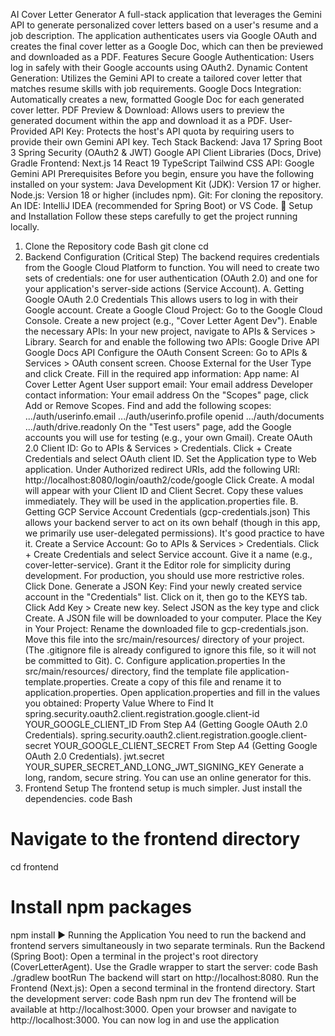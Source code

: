 AI Cover Letter Generator
A full-stack application that leverages the Gemini API to generate personalized cover letters based on a user's resume and a job description. The application authenticates users via Google OAuth and creates the final cover letter as a Google Doc, which can then be previewed and downloaded as a PDF.
Features
Secure Google Authentication: Users log in safely with their Google accounts using OAuth2.
Dynamic Content Generation: Utilizes the Gemini API to create a tailored cover letter that matches resume skills with job requirements.
Google Docs Integration: Automatically creates a new, formatted Google Doc for each generated cover letter.
PDF Preview & Download: Allows users to preview the generated document within the app and download it as a PDF.
User-Provided API Key: Protects the host's API quota by requiring users to provide their own Gemini API key.
Tech Stack
Backend:
Java 17
Spring Boot 3
Spring Security (OAuth2 & JWT)
Google API Client Libraries (Docs, Drive)
Gradle
Frontend:
Next.js 14
React 19
TypeScript
Tailwind CSS
API:
Google Gemini API
Prerequisites
Before you begin, ensure you have the following installed on your system:
Java Development Kit (JDK): Version 17 or higher.
Node.js: Version 18 or higher (includes npm).
Git: For cloning the repository.
An IDE: IntelliJ IDEA (recommended for Spring Boot) or VS Code.
🚀 Setup and Installation
Follow these steps carefully to get the project running locally.
1. Clone the Repository
code
Bash
git clone <your-repository-url>
cd <your-repository-directory>
2. Backend Configuration (Critical Step)
The backend requires credentials from the Google Cloud Platform to function. You will need to create two sets of credentials: one for user authentication (OAuth 2.0) and one for your application's server-side actions (Service Account).
A. Getting Google OAuth 2.0 Credentials
This allows users to log in with their Google account.
Create a Google Cloud Project:
Go to the Google Cloud Console.
Create a new project (e.g., "Cover Letter Agent Dev").
Enable the necessary APIs:
In your new project, navigate to APIs & Services > Library.
Search for and enable the following two APIs:
Google Drive API
Google Docs API
Configure the OAuth Consent Screen:
Go to APIs & Services > OAuth consent screen.
Choose External for the User Type and click Create.
Fill in the required app information:
App name: AI Cover Letter Agent
User support email: Your email address
Developer contact information: Your email address
On the "Scopes" page, click Add or Remove Scopes. Find and add the following scopes:
.../auth/userinfo.email
.../auth/userinfo.profile
openid
.../auth/documents
.../auth/drive.readonly
On the "Test users" page, add the Google accounts you will use for testing (e.g., your own Gmail).
Create OAuth 2.0 Client ID:
Go to APIs & Services > Credentials.
Click + Create Credentials and select OAuth client ID.
Set the Application type to Web application.
Under Authorized redirect URIs, add the following URI:
http://localhost:8080/login/oauth2/code/google
Click Create. A modal will appear with your Client ID and Client Secret. Copy these values immediately. They will be used in the application.properties file.
B. Getting GCP Service Account Credentials (gcp-credentials.json)
This allows your backend server to act on its own behalf (though in this app, we primarily use user-delegated permissions). It's good practice to have it.
Create a Service Account:
Go to APIs & Services > Credentials.
Click + Create Credentials and select Service account.
Give it a name (e.g., cover-letter-service).
Grant it the Editor role for simplicity during development. For production, you should use more restrictive roles.
Click Done.
Generate a JSON Key:
Find your newly created service account in the "Credentials" list.
Click on it, then go to the KEYS tab.
Click Add Key > Create new key.
Select JSON as the key type and click Create.
A JSON file will be downloaded to your computer.
Place the Key in Your Project:
Rename the downloaded file to gcp-credentials.json.
Move this file into the src/main/resources/ directory of your project.
(The .gitignore file is already configured to ignore this file, so it will not be committed to Git).
C. Configure application.properties
In the src/main/resources/ directory, find the template file application-template.properties.
Create a copy of this file and rename it to application.properties.
Open application.properties and fill in the values you obtained:
Property	Value	Where to Find It
spring.security.oauth2.client.registration.google.client-id	YOUR_GOOGLE_CLIENT_ID	From Step A4 (Getting Google OAuth 2.0 Credentials).
spring.security.oauth2.client.registration.google.client-secret	YOUR_GOOGLE_CLIENT_SECRET	From Step A4 (Getting Google OAuth 2.0 Credentials).
jwt.secret	YOUR_SUPER_SECRET_AND_LONG_JWT_SIGNING_KEY	Generate a long, random, secure string. You can use an online generator for this.
3. Frontend Setup
The frontend setup is much simpler. Just install the dependencies.
code
Bash
# Navigate to the frontend directory
cd frontend

# Install npm packages
npm install
▶️ Running the Application
You need to run the backend and frontend servers simultaneously in two separate terminals.
Run the Backend (Spring Boot):
Open a terminal in the project's root directory (CoverLetterAgent).
Use the Gradle wrapper to start the server:
code
Bash
./gradlew bootRun
The backend will start on http://localhost:8080.
Run the Frontend (Next.js):
Open a second terminal in the frontend directory.
Start the development server:
code
Bash
npm run dev
The frontend will be available at http://localhost:3000.
Open your browser and navigate to http://localhost:3000. You can now log in and use the application
